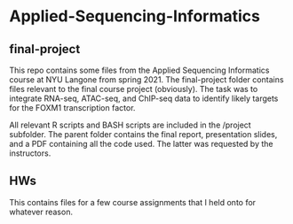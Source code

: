 # Applied-Sequencing-Informatics

## final-project

This repo contains some files from the Applied Sequencing Informatics course at NYU Langone from spring 2021. The final-project folder contains files 
relevant to the final course project (obviously). The task was to integrate RNA-seq, ATAC-seq, and ChIP-seq data to identify likely targets for the 
FOXM1 transcription factor.

All relevant R scripts and BASH scripts are included in the /project subfolder. The parent folder contains the final report, presentation slides, and a PDF containing all the code used. The latter was requested by the instructors. 

## HWs

This contains files for a few course assignments that I held onto for whatever reason.
